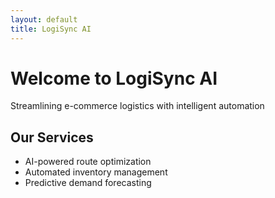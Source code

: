 ```yaml
---
layout: default
title: LogiSync AI
---
```


# Welcome to LogiSync AI

Streamlining e-commerce logistics with intelligent automation

## Our Services

- AI-powered route optimization
- Automated inventory management
- Predictive demand forecasting

